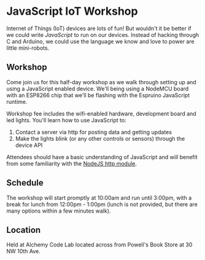 JavaScript IoT Workshop
===

Internet of Things (IoT) devices are lots of fun! But wouldn't it be better if we could write _JavaScript_ to run on our devices. Instead of hacking through C and Arduino, we could use the language we know and love to power are little mini-robots.

## Workshop

Come join us for this half-day workshop as we walk through setting up and using a JavaScript enabled device. We'll being using a NodeMCU board with an ESP8266 chip that we'll be flashing with the Espruino JavaScript runtime.

Workshop fee includes the wifi-enabled hardware, development board and led lights. You'll learn how to use JavaScript to:

1. Contact a server via http for posting data and getting updates
1. Make the lights blink (or any other controls or sensors) through the device API

Attendees should have a basic understanding of JavaScript and will benefit from some familiarity with the [NodeJS http module](https://nodejs.org/api/http.html).

## Schedule

The workshop will start promptly at 10:00am and run until 3:00pm, with a break for lunch from 12:00pm - 1:00pm (lunch is not provided, but there are many options within a few minutes walk).

## Location

Held at Alchemy Code Lab located across from Powell's Book Store at 30 NW 10th Ave.

